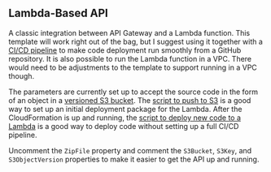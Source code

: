 ## Lambda-Based API

A classic integration between API Gateway and a Lambda function. This template will work right out of the bag, but I suggest using it together with a [CI/CD pipeline](../../cicd/lambda/serverless-function-api-cicd.yml) to make code deployment run smoothly from a GitHub repository. It is also possible to run the Lambda function in a VPC. There would need to be adjustments to the template to support running in a VPC though.

The parameters are currently set up to accept the source code in the form of an object in a [versioned S3 bucket](../../s3/versioned-bucket.yml). The [script to push to S3](../../scripts/push-to-s3.sh) is a good way to set up an initial deployment package for the Lambda. After the CloudFormation is up and running, the [script to deploy new code to a Lambda](../../scripts/deploy-to-lambda.sh) is a good way to deploy code without setting up a full CI/CD pipeline.

Uncomment the `ZipFile` property and comment the `S3Bucket`, `S3Key`, and `S3ObjectVersion` properties to make it easier to get the API up and running.
